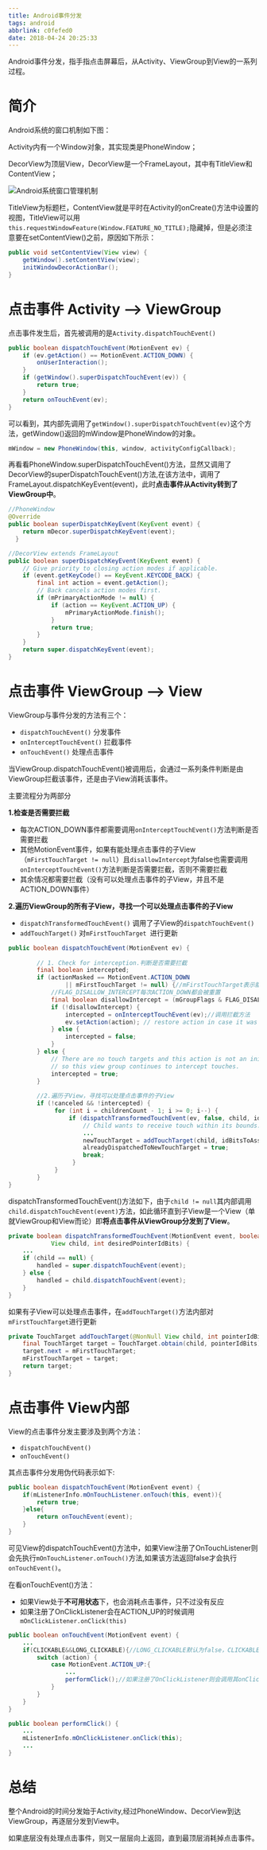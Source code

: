```yaml
---
title: Android事件分发
tags: android
abbrlink: c0fefed0
date: 2018-04-24 20:25:33
---
```


Android事件分发，指手指点击屏幕后，从Activity、ViewGroup到View的一系列过程。

# 简介

Android系统的窗口机制如下图：

Activity内有一个Window对象，其实现类是PhoneWindow；

DecorView为顶层View，DecorView是一个FrameLayout，其中有TitleView和ContentView；



![Android系统窗口管理机制](https://github.com/jixiaoyong/jixiaoyong.github.io/blob/master/images/blog/2018-04/AndroidDispatchTouchEvent.png?raw=true)



TitleView为标题栏，ContentView就是平时在Activity的onCreate()方法中设置的视图，TitleView可以用`this.requestWindowFeature(Window.FEATURE_NO_TITLE);`隐藏掉，但是必须注意要在setContentView()之前，原因如下所示：

```java
public void setContentView(View view) {
    getWindow().setContentView(view);
    initWindowDecorActionBar();
}
```
# 点击事件 Activity --> ViewGroup

点击事件发生后，首先被调用的是`Activity.dispatchTouchEvent()`

```java
public boolean dispatchTouchEvent(MotionEvent ev) {
    if (ev.getAction() == MotionEvent.ACTION_DOWN) {
        onUserInteraction();
    }
    if (getWindow().superDispatchTouchEvent(ev)) {
        return true;
    }
    return onTouchEvent(ev);
}
```
可以看到，其内部先调用了`getWindow().superDispatchTouchEvent(ev)`这个方法，getWindow()返回的mWindow是PhoneWindow的对象。

```java
mWindow = new PhoneWindow(this, window, activityConfigCallback);
```

再看看PhoneWindow.superDispatchTouchEvent()方法，显然又调用了DecorView的superDispatchTouchEvent()方法,在该方法中，调用了FrameLayout.dispatchKeyEvent(event)，此时**点击事件从Activity转到了ViewGroup中**。

```java
//PhoneWindow
@Override
public boolean superDispatchKeyEvent(KeyEvent event) {
    return mDecor.superDispatchKeyEvent(event);
  }

//DecorView extends FrameLayout
public boolean superDispatchKeyEvent(KeyEvent event) {
    // Give priority to closing action modes if applicable.
    if (event.getKeyCode() == KeyEvent.KEYCODE_BACK) {
        final int action = event.getAction();
        // Back cancels action modes first.
        if (mPrimaryActionMode != null) {
            if (action == KeyEvent.ACTION_UP) {
                mPrimaryActionMode.finish();
            }
            return true;
        }
    }
    return super.dispatchKeyEvent(event);
}
```

# 点击事件 ViewGroup --> View

ViewGroup与事件分发的方法有三个：

* `dispatchTouchEvent()`  分发事件
* `onInterceptTouchEvent()`  拦截事件
* `onTouchEvent()`  处理点击事件

当ViewGroup.dispatchTouchEvent()被调用后，会通过一系列条件判断是由ViewGroup拦截该事件，还是由子View消耗该事件。

主要流程分为两部分

**1.检查是否需要拦截**

* 每次ACTION_DOWN事件都需要调用`onInterceptTouchEvent()`方法判断是否需要拦截
* 其他MotionEvent事件，如果有能处理点击事件的子View（`mFirstTouchTarget != null`）且`disallowIntercept`为false也需要调用`onInterceptTouchEvent()`方法判断是否需要拦截，否则不需要拦截
* 其余情况都需要拦截（没有可以处理点击事件的子View，并且不是ACTION_DOWN事件）

**2.遍历ViewGroup的所有子View，寻找一个可以处理点击事件的子View**

* `dispatchTransformedTouchEvent()`   调用了子View的`dispatchTouchEvent()`
* `addTouchTarget()`   对`mFirstTouchTarget `进行更新

```java
public boolean dispatchTouchEvent(MotionEvent ev) {
    
        // 1. Check for interception.判断是否需要拦截
        final boolean intercepted;
        if (actionMasked == MotionEvent.ACTION_DOWN
                || mFirstTouchTarget != null) {//mFirstTouchTarget表示能处理点击事件的子View
            //FLAG_DISALLOW_INTERCEPT每次ACTION_DOWN都会被重置
            final boolean disallowIntercept = (mGroupFlags & FLAG_DISALLOW_INTERCEPT) != 0;
            if (!disallowIntercept) {
                intercepted = onInterceptTouchEvent(ev);//调用拦截方法
                ev.setAction(action); // restore action in case it was changed
            } else {
                intercepted = false;
            }
        } else {
            // There are no touch targets and this action is not an initial down
            // so this view group continues to intercept touches.
            intercepted = true;
        }
    
    	//2.遍历子View，寻找可以处理点击事件的子View
    	if (!canceled && !intercepted) {
       		 for (int i = childrenCount - 1; i >= 0; i--) {
                 if (dispatchTransformedTouchEvent(ev, false, child, idBitsToAssign)) {
                     // Child wants to receive touch within its bounds.
                     ...
                     newTouchTarget = addTouchTarget(child, idBitsToAssign);
                     alreadyDispatchedToNewTouchTarget = true;
                     break;
                  }
        	 }
        }
}
```

dispatchTransformedTouchEvent()方法如下，由于`child != null`其内部调用`child.dispatchTouchEvent(event)`方法，如此循环直到子View是一个View（单就ViewGroup和View而论）即**将点击事件从ViewGroup分发到了View**。

```java
private boolean dispatchTransformedTouchEvent(MotionEvent event, boolean cancel,
            View child, int desiredPointerIdBits) {
    ...
    if (child == null) {
        handled = super.dispatchTouchEvent(event);
    } else {
        handled = child.dispatchTouchEvent(event);
    }
}
```

如果有子View可以处理点击事件，在`addTouchTarget()`方法内部对`mFirstTouchTarget`进行更新

```java
private TouchTarget addTouchTarget(@NonNull View child, int pointerIdBits) {
    final TouchTarget target = TouchTarget.obtain(child, pointerIdBits);
    target.next = mFirstTouchTarget;
    mFirstTouchTarget = target;
    return target;
}
```
# 点击事件 View内部

View的点击事件分发主要涉及到两个方法：

* `dispatchTouchEvent()`
* `onTouchEvent()`

其点击事件分发用伪代码表示如下:

```java
public boolean dispatchTouchEvent(MotionEvent event) {
    if(mListenerInfo.mOnTouchListener.onTouch(this, event)){
        return true;
    }else{
        return onTouchEvent(event);
    }
}
```

可见View的dispatchTouchEvent()方法中，如果View注册了OnTouchListener则会先执行`mOnTouchListener.onTouch()`方法,如果该方法返回false才会执行`onTouchEvent()`。

在看onTouchEvent()方法：

* 如果View处于**不可用状态**下，也会消耗点击事件，只不过没有反应
* 如果注册了OnClickListener会在ACTION_UP的时候调用`mOnClickListener.onClick(this)`

```java
public boolean onTouchEvent(MotionEvent event) {
    ...
    if(CLICKABLE&&LONG_CLICKABLE){//LONG_CLICKABLE默认为false，CLICKABLE、LONG_CLICKABLE会在设置点击事件时被设置为true
        switch (action) {
            case MotionEvent.ACTION_UP:{
                ...
                performClick();//如果注册了OnClickListener则会调用其onClick()方法
            }
        }
    }
}

public boolean performClick() {
    ...
    mListenerInfo.mOnClickListener.onClick(this);
    ...
}
```

# 总结

整个Android的时间分发始于Activity,经过PhoneWindow、DecorView到达ViewGroup，再逐层分发到View中。

如果底层没有处理点击事件，则又一层层向上返回，直到最顶层消耗掉点击事件。
